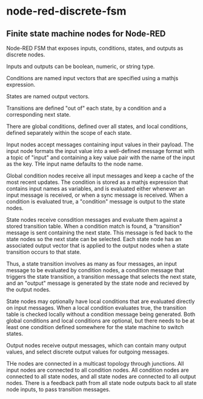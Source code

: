 # node-red-discrete-fsm
## Finite state machine nodes for Node-RED
Node-RED FSM that exposes inputs, conditions, states, and outputs as discrete nodes.

Inputs and outputs can be boolean, numeric, or string type. 

Conditions are named input vectors that are specified using a mathjs expression.

States are named output vectors.

Transitions are defined "out of" each state, by a condition and a corresponding next state.

There are global conditions, defined over all states, and local conditions, defined separately within the scope of each state.

Input nodes accept messages containing input values in their payload. The input node formats the input value into a well-defined message format with a topic of "input" and containing a key value pair with the name of the input as the key. THe input name defaults to the node name.

Global condition nodes receive all input messages and keep a cache of the most recent updates. The condition is stored as a mathjs expression that contains input names as variables, and is evaluated either whenever an input message is received, or when a sync message is received. When a condition is evaluated true, a "condition" message is output to the state nodes.

State nodes receive consdition messages and evaluate them against a stored transition table. When a condition match is found, a "transition" message is sent containing the next state. This message is fed back to the state nodes so the next state can be selected. Each state node has an associated output vector that is applied to the output nodes when a state transition occurs to that state. 

Thus, a state transition involves as many as four messages, an input message to be evaluated by condition nodes, a condition message that triggers the state transition, a transition message that selects the next state, and an "output" message is generated by the state node and recieved by the output nodes. 

State nodes may optionally have local conditions that are evaluated directly on input messages. When a local condition evaluates true, the transition table is checked locally without a condition message being generated. Both global conditions and local conditions are optional, but there needs to be at least one condition defined somewhere for the state machine to switch states.

Output nodes receive output messages, which can contain many output values, and select discrete output values for outgoing messages. 

THe nodes are connected in a multicast topology through junctions. All input nodes are connected to all condition nodes. All condition nodes are connected to all state nodes, and all state nodes are connected to all output nodes. There is a feedback path from all state node outputs back to all state node inputs, to pass transition messages.

